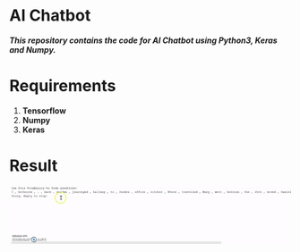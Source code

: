 # AI Chatbot
***This repository contains the code for AI Chatbot using Python3, Keras and Numpy.***

# Requirements
1. **Tensorflow**
2. **Numpy**
3. **Keras**


# Result

![Output a1](Output/Output.gif?raw=true "Output a1")
